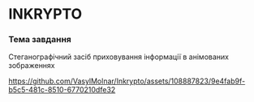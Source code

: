 # INKRYPTO
### Тема завдання 
 Стеганографічний засіб приховування інформації в анімованих зображеннях
 
 https://github.com/VasylMolnar/Inkrypto/assets/108887823/9e4fab9f-b5c5-481c-8510-6770210dfe32
